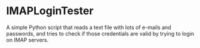 # IMAPLoginTester
A simple Python script that reads a text file with lots of e-mails and passwords, and tries to check if those credentials are valid by trying to login on IMAP servers.
